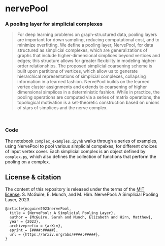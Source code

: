 # nervePool
### A pooling layer for simplicial complexes
> For deep learning problems on graph-structured data, pooling layers are important for down sampling, reducing computational cost, and to minimize overfitting.
> We define a pooling layer, NervePool, for data structured as simplicial complexes, which are generalizations of graphs that include higher-dimensional simplices beyond vertices and edges; this structure allows for greater flexibility in modeling higher-order relationships. 
> The proposed simplicial coarsening scheme is built upon partitions of vertices, which allow us to generate hierarchical representations of simplicial complexes, collapsing information in a learned fashion. 
> NervePool builds on the learned vertex cluster assignments and extends to coarsening of higher dimensional simplices in a deterministic fashion. 
> While in practice, the pooling operations are computed via a series of matrix operations, the topological motivation is a set-theoretic construction based on unions of stars of simplices and the nerve complex.
<br/>

[//]: # (Paper: [`arXiv:####.#####`])

  ### Code
  The notebook `complex_examples.ipynb` walks through a series of examples, using NervePool to pool various simplicial compelxes, for different choices of input vertex cover.
  Each simplicial complex is an object defined by `complex.py`, which also defines the collection of functions that perform the pooling on a complex.
 
  
  

## License & citation

The content of this repository is released under the terms of the [MIT license](LICENSE).
S. McGuire, E. Munch, and M. Hirn. NervePool: A Simplicial Pooling Layer, 2023. 

```
@article{mcguire2023nervePool,
  title = {NervePool: A Simplicial Pooling Layer},
  author = {McGuire, Sarah and Munch, Elizabeth and Hirn, Matthew},
  year = {2023},
  archiveprefix = {arXiv},
  eprint = {####:#####},
  url = {https://arxiv.org/abs/####:#####},
}
```
